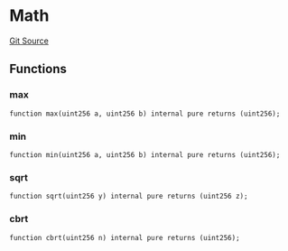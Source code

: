# Math
[Git Source](https://github.com/alchemix-finance/alchemix-v2-dao/blob/d8d0b0d485c418b8ae578e8607716a71a6b37bf6/src/libraries/Math.sol)


## Functions
### max


```solidity
function max(uint256 a, uint256 b) internal pure returns (uint256);
```

### min


```solidity
function min(uint256 a, uint256 b) internal pure returns (uint256);
```

### sqrt


```solidity
function sqrt(uint256 y) internal pure returns (uint256 z);
```

### cbrt


```solidity
function cbrt(uint256 n) internal pure returns (uint256);
```

